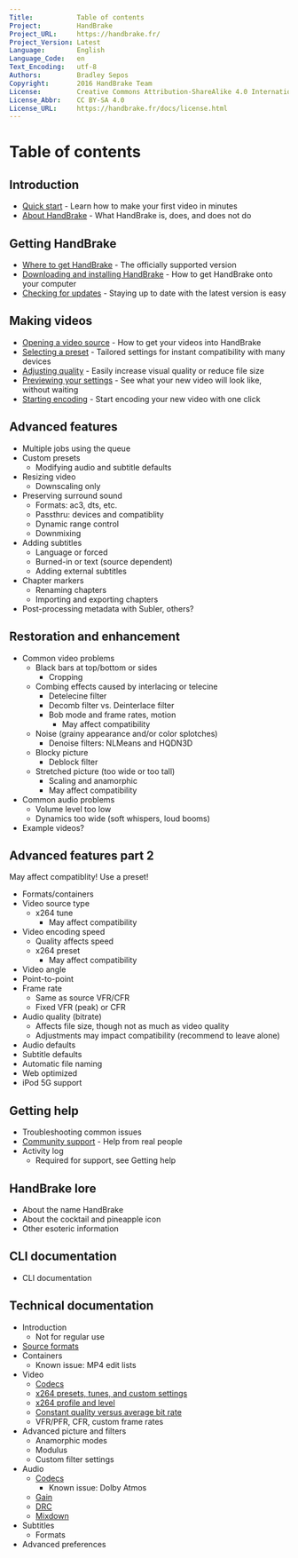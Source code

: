 ```yaml
---
Title:           Table of contents
Project:         HandBrake
Project_URL:     https://handbrake.fr/
Project_Version: Latest
Language:        English
Language_Code:   en
Text_Encoding:   utf-8
Authors:         Bradley Sepos
Copyright:       2016 HandBrake Team
License:         Creative Commons Attribution-ShareAlike 4.0 International
License_Abbr:    CC BY-SA 4.0
License_URL:     https://handbrake.fr/docs/license.html
---
```


Table of contents
=================

## Introduction

<!-- TODO: link to contributing guide -->

- [Quick start](introduction/quick-start.html) - Learn how to make your first video in minutes
- [About HandBrake](introduction/about.html) - What HandBrake is, does, and does not do


## Getting HandBrake

- [Where to get HandBrake](get-handbrake/where-to-get-handbrake.html) - The officially supported version
- [Downloading and installing HandBrake](get-handbrake/download-and-install.html) - How to get HandBrake onto your computer
- [Checking for updates](get-handbrake/check-for-updates.html) - Staying up to date with the latest version is easy


## Making videos

- [Opening a video source](workflow/open-video-source.html) - How to get your videos into HandBrake
- [Selecting a preset](workflow/select-preset.html) - Tailored settings for instant compatibility with many devices
- [Adjusting quality](workflow/adjust-quality.html) - Easily increase visual quality or reduce file size
  <!-- TODO: To clean up a poor-looking source video, see restoration -->
- [Previewing your settings](workflow/preview-settings.html) - See what your new video will look like, without waiting
  <!-- TODO: To clean up a poor-looking source video, see restoration -->
- [Starting encoding](workflow/start-encoding.html) - Start encoding your new video with one click


## Advanced features

- Multiple jobs using the queue
- Custom presets
  - Modifying audio and subtitle defaults
- Resizing video
  - Downscaling only
- Preserving surround sound
  - Formats: ac3, dts, etc.
  - Passthru: devices and compatiblity
  - Dynamic range control
  - Downmixing
- Adding subtitles
  - Language or forced
  - Burned-in or text (source dependent)
  - Adding external subtitles
- Chapter markers
  - Renaming chapters
  - Importing and exporting chapters
- Post-processing metadata with Subler, others?


## Restoration and enhancement

- Common video problems
  - Black bars at top/bottom or sides
    - Cropping
  - Combing effects caused by interlacing or telecine
    - Detelecine filter
    - Decomb filter vs. Deinterlace filter
    - Bob mode and frame rates, motion
      - May affect compatibility
  - Noise (grainy appearance and/or color splotches)
    - Denoise filters: NLMeans and HQDN3D
  - Blocky picture
    - Deblock filter
  - Stretched picture (too wide or too tall)
    - Scaling and anamorphic
    - May affect compatibility
- Common audio problems
  - Volume level too low
  - Dynamics too wide (soft whispers, loud booms)
- Example videos?


## Advanced features part 2

May affect compatiblity! Use a preset!

- Formats/containers
- Video source type
  - x264 tune
    - May affect compatibility
- Video encoding speed
  - Quality affects speed
  - x264 preset
    - May affect compatibility
- Video angle
- Point-to-point
- Frame rate
  - Same as source VFR/CFR
  - Fixed VFR (peak) or CFR
- Audio quality (bitrate)
  - Affects file size, though not as much as video quality
  - Adjustments may impact compatibility (recommend to leave alone)
- Audio defaults
- Subtitle defaults
- Automatic file naming
- Web optimized
- iPod 5G support


## Getting help

- Troubleshooting common issues
- [Community support](help/community-support.html) - Help from real people
- Activity log
  - Required for support, see Getting help


## HandBrake lore

- About the name HandBrake
- About the cocktail and pineapple icon
- Other esoteric information


## CLI documentation

- CLI documentation


## Technical documentation

- Introduction
  - Not for regular use
- [Source formats](technical/source-formats.html)
- Containers
  - Known issue: MP4 edit lists
- Video
  - [Codecs](technical/video-codecs.html) 
  - [x264 presets, tunes, and custom settings](technical/video-x264-presets-tunes.html) 
  - [x264 profile and level](technical/video-x264-profiles-levels.html) 
  - [Constant quality versus average bit rate](technical/video-cq-vs-abr.html) 
  - VFR/PFR, CFR, custom frame rates
- Advanced picture and filters
  - Anamorphic modes
  - Modulus
  - Custom filter settings
- Audio
  - [Codecs](technical/audio-codecs.html)
    - Known issue: Dolby Atmos
  - [Gain](technical/audio-gain.html)
  - [DRC](technical/audio-drc.html)
  - [Mixdown](technical/audio-mixdowns.html)
- Subtitles
  - Formats
- Advanced preferences
